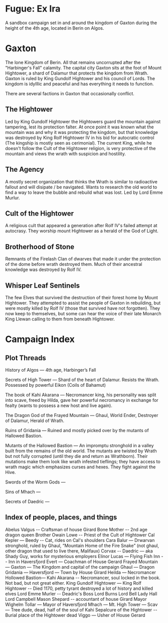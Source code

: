 # Fugue: Ex Ira

A sandbox campaign set in and around the kingdom of Gaxton during the height of the 4th age, located in Berin on Algos.

# Gaxton

The lone Kingdom of Berin. All that remains uncorrupted after the "Harbinger's Fall" calamity. The capital city Gaxton sits at the foot of Mount Hightower, a shard of Dalamur that protects the kingdom from Wrath. Gaxton is ruled by King Gundolf Hightower and his council of Lords. The kingdom is idylllic and peaceful and has everything it needs to function.

There are several factions in Gaxton that occasionally conflict.

## The Hightower

Led by King Gundolf Hightower the Hightowers guard the mountain against tampering, lest its protection falter. At once point it was known what the mountain was and why it was protecting the kingdom, but that knowledge was destroyed by King Rolf Hightower IV in his bid for autocratic control (The kingship is mostly seen as cerimonial). The current King, while he doesn't follow the Cult of the Hightower religion, is very protective of the mountain and views the wrath with suspicion and hostility.

## The Agency

A mostly secret organization that thinks the Wrath is similar to radioactive fallout and will disipate / be navigated. Wants to research the old world to find a way to leave the bubble and rebuild what was lost. Led by Lord Emme Murlur.

## Cult of the Hightower

A religious cult that appeared a generation after Rolf IV's failed attempt at autocrasy. They worship mount Hightower as a herald of the God of Light.

## Brotherhood of Stone

Remnants of the Firelash Clan of dwarves that made it under the protection of the dome before wrath destroyed them. Much of their ancestral knowledge was destroyed by Rolf IV.

## Whisper Leaf Sentinels

The few Elves that survived the destruction of their forest home by Mount Hightower. They attempted to assist the people of Gaxton in rebuilding, but were mostly killed by Rolf IV (those that survived have not forgotten). They now keep to themselves, but some can hear the voice of their late Monarch King Llewan calling to them from beneath Hightower.


# Campaign Index

## Plot Threads
History of Algos — 4th age, Harbinger’s Fall

Secrets of High Tower — Shard of the heart of Dalamur. Resists the Wrath. Possessed by powerful Eikon (Coils of Bahamut)

The book of Kahi Akarana — Necromancer king, his personality was split into scave, freed by Hilda, gave her powerful necromancy in exchange for fealty (wants to possess a new host and live again).

The Dragon God of the Frayed Mountain — Ghaul, World Ender, Destroyer of Dalamur, Herald of Wrath.

Ruins of Gridania — Ruined and mostly picked over by the mutants of Hallowed Bastion.

Mutants of the Hallowed Bastion — An impromptu stronghold in a valley built from the remains of the old world. The mutants are twisted by Wrath but not fully corrupted (until they die and return as Wrathborn). Their mutations make them look like wrath infested tieflings; they have access to wrath magic which emphasizes curses and hexes. They fight against the Hive.

Swords of the Worm Gods —

Sins of Mhach —

Secrets of Daedric —




## Index of people, places, and things
Abelus Valgus -- Craftsman of house Girard
Bone Mother -- 2nd age dragon queen
Brother Owain Lowe -- Priest of the Cult of Hightower
Cal Kepler —
    Beedy -- Cat, rides on Cal's shoulders
Cara Balur — Drwarvan stronghold, ruled by Ghaul, “Mountain Home of the Fire Snake” (not ghaul, other dragon that used to live there, Malifaux)
Corvax --
Daedric — aka Shady Guy, works for mysterious employers
Elinor Lucas —
Flying Fish Inn -- Inn in Haversfjord
Evert — Coachman of House Gerard
Frayed Mountain —
Gaxton — The Kingdom and capital of the campaign
Ghaul — Dragon
Gridania —
Haversfjord — Town by House Girard
Heilda — Necromancer
Hollowed Bastion— 
Kahi Akarana -- Necromancer, soul locked in the book. Not bad, but not great either.
King Gundolf Hightower —
King Rolf Hightower -- Died 1170, petty tyrant destroyed a lot of history and killed elves
Lord Emme Murler -- Deadric's Boss
Lord Burns
Lord Bell
Lady Hall
Lord Campbell
Mason Shepard -- accountant of house Girard
Mayor Wighelm Tollar — Mayor of Haversfjord
Mhach —
Mt. High Tower —
Scav — Tree dude, dead, half of the soul of Kahi
Sepalcure of the Hightower -- Burial place of the Hightower dead
Viggo — Usher of House Gerard